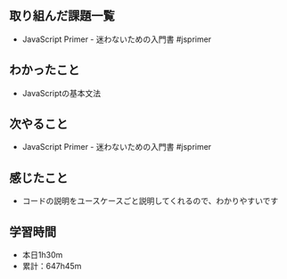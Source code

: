## 取り組んだ課題一覧
- JavaScript Primer - 迷わないための入門書 #jsprimer
## わかったこと
- JavaScriptの基本文法
## 次やること
- JavaScript Primer - 迷わないための入門書 #jsprimer
## 感じたこと
- コードの説明をユースケースごと説明してくれるので、わかりやすいです
## 学習時間
- 本日1h30m
- 累計：647h45m

